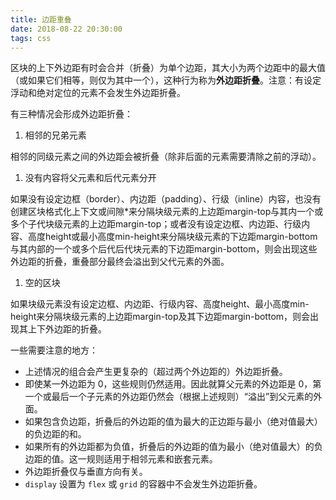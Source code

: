 ```yaml
---
title: 边距重叠
date: 2018-08-22 20:30:00
tags: css
---
```


区块的上下外边距有时会合并（折叠）为单个边距，其大小为两个边距中的最大值（或如果它们相等，则仅为其中一个），这种行为称为**外边距折叠**。注意：有设定浮动和绝对定位的元素不会发生外边距折叠。

有三种情况会形成外边距折叠：

1. 相邻的兄弟元素

相邻的同级元素之间的外边距会被折叠（除非后面的元素需要清除之前的浮动）。

1. 没有内容将父元素和后代元素分开

如果没有设定边框（border）、内边距（padding）、行级（inline）内容，也没有创建区块格式化上下文或间隙*来分隔块级元素的上边距margin-top与其内一个或多个子代块级元素的上边距margin-top；或者没有设定边框、内边距、行级内容、高度height或最小高度min-height来分隔块级元素的下边距margin-bottom与其内部的一个或多个后代后代块元素的下边距margin-bottom，则会出现这些外边距的折叠，重叠部分最终会溢出到父代元素的外面。

1. 空的区块

如果块级元素没有设定边框、内边距、行级内容、高度height、最小高度min-height来分隔块级元素的上边距margin-top及其下边距margin-bottom，则会出现其上下外边距的折叠。

一些需要注意的地方：

- 上述情况的组合会产生更复杂的（超过两个外边距的）外边距折叠。
- 即使某一外边距为 0，这些规则仍然适用。因此就算父元素的外边距是 0，第一个或最后一个子元素的外边距仍然会（根据上述规则）“溢出”到父元素的外面。
- 如果包含负边距，折叠后的外边距的值为最大的正边距与最小（绝对值最大）的负边距的和。
- 如果所有的外边距都为负值，折叠后的外边距的值为最小（绝对值最大）的负边距的值。这一规则适用于相邻元素和嵌套元素。
- 外边距折叠仅与垂直方向有关。
- `display` 设置为 `flex` 或 `grid` 的容器中不会发生外边距折叠。